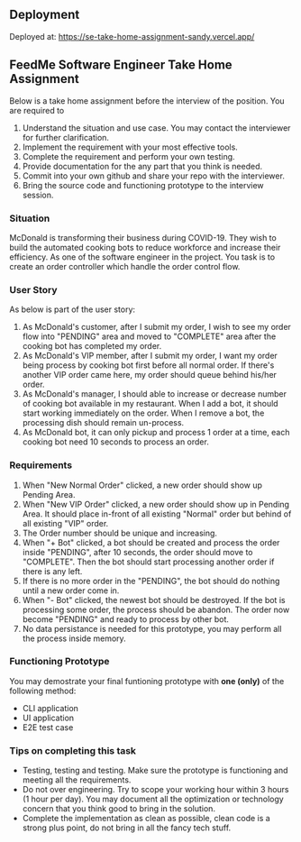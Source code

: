 ## Deployment
Deployed at: <a href="https://se-take-home-assignment-sandy.vercel.app/">https://se-take-home-assignment-sandy.vercel.app/</a>

## FeedMe Software Engineer Take Home Assignment
Below is a take home assignment before the interview of the position. You are required to
1. Understand the situation and use case. You may contact the interviewer for further clarification.
2. Implement the requirement with your most effective tools.
3. Complete the requirement and perform your own testing.
4. Provide documentation for the any part that you think is needed.
5. Commit into your own github and share your repo with the interviewer.
6. Bring the source code and functioning prototype to the interview session.

### Situation
McDonald is transforming their business during COVID-19. They wish to build the automated cooking bots to reduce workforce and increase their efficiency. As one of the software engineer in the project. You task is to create an order controller which handle the order control flow. 

### User Story
As below is part of the user story:
1. As McDonald's customer, after I submit my order, I wish to see my order flow into "PENDING" area and moved to "COMPLETE" area after the cooking bot has completed my order.
2. As McDonald's VIP member, after I submit my order, I want my order being process by cooking bot first before all normal order. If there's another VIP order came here, my order should queue behind his/her order.
3. As McDonald's manager, I should able to increase or decrease number of cooking bot available in my restaurant. When I add a bot, it should start working immediately on the order. When I remove a bot, the processing dish should remain un-process.
4. As McDonald bot, it can only pickup and process 1 order at a time, each cooking bot need 10 seconds to process an order.

### Requirements
1. When "New Normal Order" clicked, a new order should show up Pending Area.
2. When "New VIP Order" clicked, a new order should show up in Pending Area. It should place in-front of all existing "Normal" order but behind of all existing "VIP" order.
3. The Order number should be unique and increasing.
4. When "+ Bot" clicked, a bot should be created and process the order inside "PENDING", after 10 seconds, the order should move to "COMPLETE". Then the bot should start processing another order if there is any left.
5. If there is no more order in the "PENDING", the bot should do nothing until a new order come in.
6. When "- Bot" clicked, the newest bot should be destroyed. If the bot is processing some order, the process should be abandon. The order now become "PENDING" and ready to process by other bot.
7. No data persistance is needed for this prototype, you may perform all the process inside memory.

### Functioning Prototype
You may demostrate your final funtioning prototype with **one (only)** of the following method:
- CLI application
- UI application
- E2E test case

### Tips on completing this task
- Testing, testing and testing. Make sure the prototype is functioning and meeting all the requirements.
- Do not over engineering. Try to scope your working hour within 3 hours (1 hour per day). You may document all the optimization or technology concern that you think good to bring in the solution.
- Complete the implementation as clean as possible, clean code is a strong plus point, do not bring in all the fancy tech stuff.
